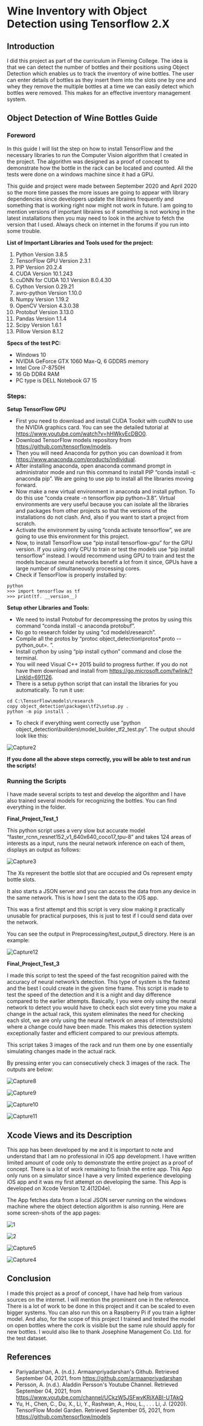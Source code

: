 # Wine Inventory with Object Detection using Tensorflow 2.X

## Introduction

I did this project as part of the curriculum in Fleming College. The idea is that we can detect the number of bottles and their positions using Object Detection which enables us to track the inventory of wine bottles. The user can enter details of bottles as they insert them into the slots one by one and whey they remove the multiple bottles at a time we can easily detect which bottles were removed. This makes for an effective inventory management system.

## Object Detection of Wine Bottles Guide

### Foreword

In this guide I will list the step on how to install TensorFlow and the necessary libraries to run the Computer Vision algorithm that I created in the project. The algorithm was designed as a proof of concept to demonstrate how the bottle in the rack can be located and counted. All the tests were done on a windows machine since it had a GPU.

This guide and project were made between September 2020 and April 2020 so the more time passes the more issues are going to appear with library dependencies since developers update the libraires frequently and something that is working right now might not work in future. I am going to mention versions of important libraires so if something is not working in the latest installations then you may need to look in the archive to fetch the version that I used. Always check on internet in the forums if you run into some trouble.

**List of Important Libraries and Tools used for the project:**

1.	Python Version 3.8.5
2.	TensorFlow GPU Version 2.3.1
3.	PIP Version 20.2.4
4.	CUDA Version 10.1.243
5.	cuDNN for CUDA 10.1 Version 8.0.4.30
6.	Cython Version 0.29.21
7.	avro-python Version 1.10.0
8.	Numpy Version 1.19.2
9.	OpenCV Version 4.3.0.38
10.	Protobuf Version 3.13.0
11.	Pandas Version 1.1.4
12.	Scipy Version 1.6.1
13.	Pillow Version 8.1.2

**Specs of the test PC:**

* Windows 10
* NVIDIA GeForce GTX 1060 Max-Q, 6 GDDR5 memory
* Intel Core i7-8750H
* 16 Gb DDR4 RAM
* PC type is DELL Notebook G7 15

### Steps:

**Setup TensorFlow GPU**

* First you need to download and install CUDA Toolkit with cudNN to use the NVIDIA graphics card. You can see the detailed tutorial at https://www.youtube.com/watch?v=hHWkvEcDBO0.
* Download TensorFlow models repository from https://github.com/tensorflow/models.
* Then you will need Anaconda for python you can download it from https://www.anaconda.com/products/individual.
* After installing anaconda, open anaconda command prompt in administrator mode and run this command to install PIP “conda install -c anaconda pip”. We are going to use pip to install all the libraries moving forward.
* Now make a new virtual environment in anaconda and install python. To do this use “conda create -n tensorflow pip python=3.8”. Virtual environments are very useful because you can isolate all the libraries and packages from other projects so that the versions of the installations do not clash. And, also if you want to start a project from scratch.
* Activate the environment by using “conda activate tensorflow”, we are going to use this environment for this project.
* Now, to install TensorFlow use “pip install tensorflow-gpu” for the GPU version. If you using only CPU to train or test the models use “pip install tensorflow” instead. I would recommend using GPU to train and test the models because neural networks benefit a lot from it since, GPUs have a large number of simultaneously processing cores. 
* Check if TensorFlow is properly installed by:
```Shell
python
>>> import tensorflow as tf
>>> print(tf. __version__)
```

**Setup other Libraries and Tools:**

* We need to install Protobuf for decompressing the protos by using this command “conda install -c anaconda protobuf”.
* No go to research folder by using “cd models\research”.
* Compile all the protos by “protoc object_detection\protos\*.proto --python_out=. ”.
* Install cython by using “pip install cython” command and close the terminal.
* You will need Visual C++ 2015 build to progress further. If you do not have them download and install from https://go.microsoft.com/fwlink/?LinkId=691126.
* There is a setup python script that can install the libraries for you automatically. To run it use:
```Shell
cd C:\TensorFlow\models\research
copy object_detection\packages\tf2\setup.py .
python -m pip install .
```
* To check if everything went correctly use “python object_detection\builders\model_builder_tf2_test.py”. The output should look like this:

![Capture2](https://user-images.githubusercontent.com/89932233/132107035-f17d7709-9817-4c52-a726-e6ea423b434f.PNG)

**If you done all the above steps correctly, you will be able to test and run the scripts!**

### Running the Scripts

I have made several scripts to test and develop the algorithm and I have also trained several models for recognizing the bottles. You can find everything in the folder.

**Final_Project_Test_1**

This python script uses a very slow but accurate model “faster_rcnn_resnet152_v1_640x640_coco17_tpu-8” and takes 124 areas of interests as a input, runs the neural network inference on each of them, displays an output as follows:

![Capture3](https://user-images.githubusercontent.com/89932233/132107218-0da44706-7639-4185-aa09-4af58a9b99fa.PNG)

The Xs represent the bottle slot that are occupied and Os represent empty bottle slots.

It also starts a JSON server and you can access the data from any device in the same network. This is how I sent the data to the iOS app.

This was a first attempt and this script is very slow making it practically unusable for practical purposes, this is just to test if I could send data over the network.

You can see the output in Preprocessing/test_output_5 directory. Here is an example:

![Capture12](https://user-images.githubusercontent.com/89932233/132107904-1f392e49-9667-4f43-bc62-6e7b8fa3b2d7.PNG)

**Final_Project_Test_3**

I made this script to test the speed of the fast recognition paired with the accuracy of neural network’s detection. This type of system is the fastest and the best I could create in the given time frame. This script is made to test the speed of the detection and it is a night and day difference compared to the earlier attempts. Basically, I you were only using the neural network to detect you would have to check each slot every time you make a change in the actual rack, this system eliminates the need for checking each slot, we are only using the neural network on areas of interests(slots) where a change could have been made. This makes this detection system exceptionally faster and efficient compared to our previous attempts.

This script takes 3 images of the rack and run them one by one essentially simulating changes made in the actual rack.

By pressing enter you can consecutively check 3 images of the rack. The outputs are below:

![Capture8](https://user-images.githubusercontent.com/89932233/132107365-81ccdd63-97a4-4601-8372-bbce1e808280.PNG)

![Capture9](https://user-images.githubusercontent.com/89932233/132107368-9f5b670e-29b6-4341-87bc-2a8f0f62111e.PNG)

![Capture10](https://user-images.githubusercontent.com/89932233/132107369-337bf072-976d-48e4-9042-4a5febee0c15.PNG)

![Capture11](https://user-images.githubusercontent.com/89932233/132107370-03408e3f-aca6-41bb-b66d-8e2361ffcc60.PNG)


## Xcode Views and its Description

This app has been developed by me and it is important to note and understand that I am no professional in iOS app development. I have written limited amount of code only to demonstrate the entire project as a proof of concept. There is a lot of work remaining to finish the entire app. This App only runs on a simulator since I have a very limited experience developing iOS app and it was my first attempt on developing the same. This App is developed on Xcode Version 12.4(12D4e).

The App fetches data from a local JSON server running on the windows machine where the object detection algorithm is also running. Here are some screen-shots of the app pages:

![1](https://user-images.githubusercontent.com/89932233/132107936-0b138694-79d9-4f43-abdf-ccc86b194085.png)

![2](https://user-images.githubusercontent.com/89932233/132107939-71ca1150-4d2f-416c-9774-7e00d942a295.png)

![Capture5](https://user-images.githubusercontent.com/89932233/132108018-ee6528b0-0e98-4940-b13b-37d8bd63e23a.PNG)

![Capture4](https://user-images.githubusercontent.com/89932233/132108020-0d4ab5bf-6d57-4b31-8a2b-ee921c55b961.PNG)


## Conclusion

I made this project as a proof of concept, I have had help from various sources on the internet. I will mention the prominent one in the reference. There is a lot of work to be done in this project and it can be scaled to even bigger systems. You can also run this on a Raspberry Pi if you train a lighter model. And also, for the scope of this project I trained and tested the model on open bottles where the cork is visible but the same rule should apply for new bottles. I would also like to thank Josephine Management Co. Ltd. for the test dataset.

## References

* Pariyadarshan, A. (n.d.). Armaanpriyadarshan's Github. Retrieved September 04, 2021, 
        from https://github.com/armaanpriyadarshan
* Persson, A. (n.d.). Aladdin Persson's Youtube Channel. Retrieved September 04, 2021, 
        from https://www.youtube.com/channel/UCkzW5JSFwvKRjXABI-UTAkQ
* Yu, H., Chen, C., Du, X., Li, Y., Rashwan, A., Hou, L., . . . Li, J. (2020). TensorFlow Model Garden. Retrieved September 05, 2021, 
        from https://github.com/tensorflow/models

